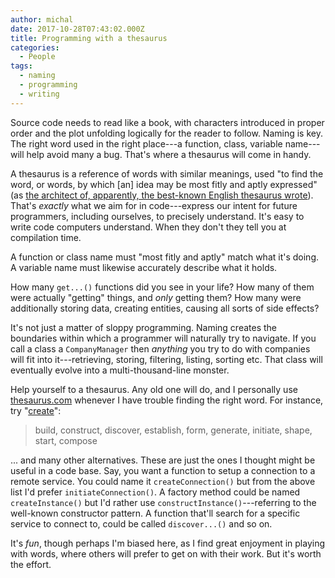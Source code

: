 ```yaml
---
author: michal
date: 2017-10-28T07:43:02.000Z
title: Programming with a thesaurus
categories:
  - People
tags:
  - naming
  - programming
  - writing
---
```


Source code needs to read like a book, with characters introduced in proper order and the plot unfolding logically for the reader to follow. Naming is key. The right word used in the right place---a function, class, variable name---will help avoid many a bug. That's where a thesaurus will come in handy.

<!--more-->

A thesaurus is a reference of words with similar meanings, used "to find the word, or words, by which [an] idea may be most fitly and aptly expressed" (as [the architect of, apparently, the best-known English thesaurus wrote][peter-mark-roget]). That's _exactly_ what we aim for in code---express our intent for future programmers, including ourselves, to precisely understand. It's easy to write code computers understand. When they don't they tell you at compilation time.

A function or class name must "most fitly and aptly" match what it's doing. A variable name must likewise accurately describe what it holds.

How many `get...()` functions did you see in your life? How many of them were actually "getting" things, and _only_ getting them? How many were additionally storing data, creating entities, causing all sorts of side effects?

It's not just a matter of sloppy programming. Naming creates the boundaries within which a programmer will naturally try to navigate. If you call a class a `CompanyManager` then _anything_ you try to do with companies will fit into it---retrieving, storing, filtering, listing, sorting etc. That class will eventually evolve into a multi-thousand-line monster.

Help yourself to a thesaurus. Any old one will do, and I personally use [thesaurus.com][thesaurus.com] whenever I have trouble finding the right word. For instance, try "[create][thesaurus-create]":

> build, construct, discover, establish, form, generate, initiate, shape, start, compose

... and many other alternatives. These are just the ones I thought might be useful in a code base. Say, you want a function to setup a connection to a remote service. You could name it `createConnection()` but from the above list I'd prefer `initiateConnection()`. A factory method could be named `createInstance()` but I'd rather use `constructInstance()`---referring to the well-known constructor pattern. A function that'll search for a specific service to connect to, could be called `discover...()` and so on.

It's _fun_, though perhaps I'm biased here, as I find great enjoyment in playing with words, where others will prefer to get on with their work. But it's worth the effort.

[peter-mark-roget]: https://en.wikipedia.org/wiki/Peter_Mark_Roget
[thesaurus.com]: http://www.thesaurus.com/
[thesaurus-create]: http://www.thesaurus.com/browse/create?s=t

